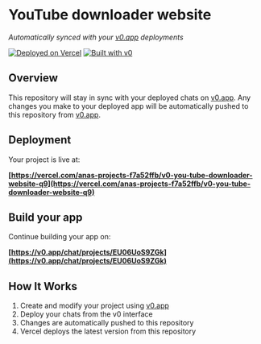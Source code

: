  # YouTube downloader website

*Automatically synced with your [v0.app](https://v0.app) deployments*

[![Deployed on Vercel](https://img.shields.io/badge/Deployed%20on-Vercel-black?style=for-the-badge&logo=vercel)](https://vercel.com/anas-projects-f7a52ffb/v0-you-tube-downloader-website-q9)
[![Built with v0](https://img.shields.io/badge/Built%20with-v0.app-black?style=for-the-badge)](https://v0.app/chat/projects/EU06UoS9ZGk)

## Overview

This repository will stay in sync with your deployed chats on [v0.app](https://v0.app).
Any changes you make to your deployed app will be automatically pushed to this repository from [v0.app](https://v0.app).

## Deployment

Your project is live at:

**[https://vercel.com/anas-projects-f7a52ffb/v0-you-tube-downloader-website-q9](https://vercel.com/anas-projects-f7a52ffb/v0-you-tube-downloader-website-q9)**

## Build your app

Continue building your app on:

**[https://v0.app/chat/projects/EU06UoS9ZGk](https://v0.app/chat/projects/EU06UoS9ZGk)**

## How It Works

1. Create and modify your project using [v0.app](https://v0.app)
2. Deploy your chats from the v0 interface
3. Changes are automatically pushed to this repository
4. Vercel deploys the latest version from this repository
